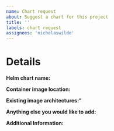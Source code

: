 ```yaml
---
name: Chart request
about: Suggest a chart for this project
title: ''
labels: chart request
assignees: 'nicholaswilde'
---
```


# Details

**Helm chart name:**

<!-- Note: This should be the helm chart name you are requesting. e.g. jackett -->

**Container image location:**

<!-- Note: Is there a container image that already exist? This can be docker.io, ghcr.io, or quay.io. -->

**Existing image architectures:"**

<!-- Note: Does the container image already support arm64, armv7, and amd64 architectures? -->

**Anything else you would like to add:**

<!-- Note: Miscellaneous information that will assist in solving the issue. -->

**Additional Information:**

<!-- Note: Anything to give further context to the requested new feature. -->
